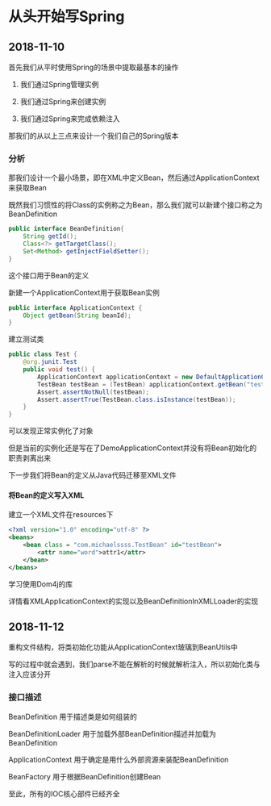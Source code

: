 # 从头开始写Spring

## 2018-11-10

首先我们从平时使用Spring的场景中提取最基本的操作

1. 我们通过Spring管理实例

2. 我们通过Spring来创建实例

3. 我们通过Spring来完成依赖注入

那我们的从以上三点来设计一个我们自己的Spring版本

### 分析

那我们设计一个最小场景，即在XML中定义Bean，然后通过ApplicationContext来获取Bean

既然我们习惯性的将Class的实例称之为Bean，那么我们就可以新建个接口称之为BeanDefinition

```java
public interface BeanDefinition{
    String getId();
    Class<?> getTargetClass();
    Set<Method> getInjectFieldSetter();
}
```

这个接口用于Bean的定义

新建一个ApplicationContext用于获取Bean实例

```java
public interface ApplicationContext {
    Object getBean(String beanId);
}

```

建立测试类

```java
public class Test {
    @org.junit.Test
    public void test() {
        ApplicationContext applicationContext = new DefaultApplicationContext();
        TestBean testBean = (TestBean) applicationContext.getBean("testBean");
        Assert.assertNotNull(testBean);
        Assert.assertTrue(TestBean.class.isInstance(testBean));
    }
}
```

可以发现正常实例化了对象

但是当前的实例化还是写在了DemoApplicationContext并没有将Bean初始化的职责剥离出来

下一步我们将Bean的定义从Java代码迁移至XML文件

#### 将Bean的定义写入XML

建立一个XML文件在resources下
```xml
<?xml version="1.0" encoding="utf-8" ?>
<beans>
    <bean class = "com.michaelssss.TestBean" id="testBean">
        <attr name="word">attr1</attr>
    </bean>
</beans>
```

学习使用Dom4j的库

详情看XMLApplicationContext的实现以及BeanDefinitionInXMLLoader的实现

## 2018-11-12

重构文件结构，将类初始化功能从ApplicationContext玻璃到BeanUtils中

写的过程中就会遇到，我们parse不能在解析的时候就解析注入，所以初始化类与注入应该分开


### 接口描述

BeanDefinition 用于描述类是如何组装的

BeanDefinitionLoader 用于加载外部BeanDefinition描述并加载为BeanDefinition

ApplicationContext 用于确定是用什么外部资源来装配BeanDefinition

BeanFactory 用于根据BeanDefinition创建Bean

至此，所有的IOC核心部件已经齐全